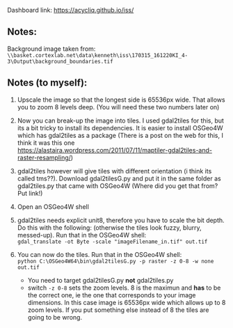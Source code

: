 Dashboard link: https://acycliq.github.io/iss/

## Notes:
Background image taken from:
`\\basket.cortexlab.net\data\kenneth\iss\170315_161220KI_4-3\Output\background_boundaries.tif`

## Notes (to myself):
1. Upscale the image so that the longest side is 65536px wide. That allows you to zoom 8 levels deep. (You will need these two numbers later on)
2. Now you can break-up the image into tiles. I used gdal2tiles for this, but its a bit tricky to install its dependencies. It is easier to install OSGeo4W which has gdal2tiles as a package (There is a post on the web for this, I think it was this one https://alastaira.wordpress.com/2011/07/11/maptiler-gdal2tiles-and-raster-resampling/)
3. gdal2tiles however will give tiles with different orientation (i think its called tms??). Download gdal2tilesG.py and put it in the same folder as gdal2tiles.py that came with OSGeo4W (Where did you get that from? Put link!)
4. Open an OSGeo4W shell
5. gdal2tiles needs explicit unit8, therefore you have to scale the bit depth. Do this with the following: (otherwise the tiles look fuzzy, blurry, messed-up). Run that in the OSGeo4W shell:  
      `gdal_translate -ot Byte -scale "imageFilename_in.tif" out.tif`
6. You can now do the tiles. Run that in the OSGeo4W shell:  
      `python C:\OSGeo4W64\bin\gdal2tilesG.py -p raster -z 0-8 -w none out.tif`
  
   - You need to target gdal2tilesG.py **not** gdal2tiles.py
   - switch `-z 0-8` sets the zoom levels. 8 is the maximun and **has** to be the correct one, ie the one that corresponds to your image   dimensions. In this case image is 65536px wide which allows up to 8 zoom levels. If you put something else instead of 8 the tiles are going to be wrong.
  
